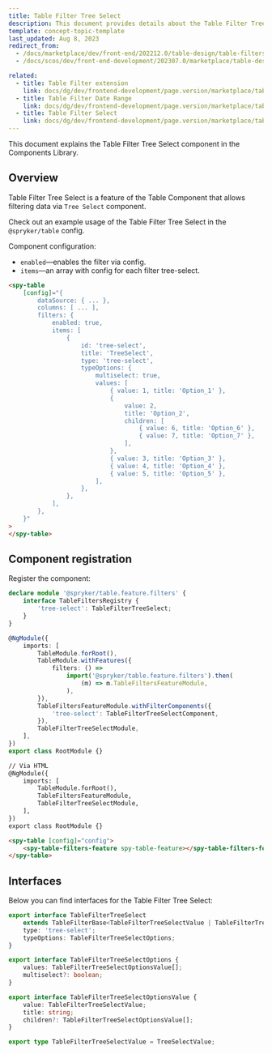 ```yaml
---
title: Table Filter Tree Select
description: This document provides details about the Table Filter Tree Select component in the Components Library.
template: concept-topic-template
last_updated: Aug 8, 2023
redirect_from:
  - /docs/marketplace/dev/front-end/202212.0/table-design/table-filters/table-filter-tree-select.html
  - /docs/scos/dev/front-end-development/202307.0/marketplace/table-design/table-filter-extension/table-filter-tree-select.html

related:
  - title: Table Filter extension
    link: docs/dg/dev/frontend-development/page.version/marketplace/table-design/table-filter-extension/table-filter-extension.html
  - title: Table Filter Date Range
    link: docs/dg/dev/frontend-development/page.version/marketplace/table-design/table-filter-extension/table-filter-date-range.html
  - title: Table Filter Select
    link: docs/dg/dev/frontend-development/page.version/marketplace/table-design/table-filter-extension/table-filter-select.html
---
```


This document explains the Table Filter Tree Select component in the Components Library.

## Overview

Table Filter Tree Select is a feature of the Table Component that allows filtering data via `Tree Select` component.

Check out an example usage of the Table Filter Tree Select in the `@spryker/table` config.

Component configuration:

- `enabled`—enables the filter via config.  
- `items`—an array with config for each filter tree-select.  

```html
<spy-table
    [config]="{
        dataSource: { ... },
        columns: [ ... ],
        filters: {
            enabled: true,
            items: [
                {
                    id: 'tree-select',
                    title: 'TreeSelect',
                    type: 'tree-select',
                    typeOptions: {
                        multiselect: true,
                        values: [
                            { value: 1, title: 'Option_1' },
                            {
                                value: 2,
                                title: 'Option_2',
                                children: [
                                    { value: 6, title: 'Option_6' },
                                    { value: 7, title: 'Option_7' },
                                ],
                            },
                            { value: 3, title: 'Option_3' },
                            { value: 4, title: 'Option_4' },
                            { value: 5, title: 'Option_5' },
                        ],
                    },
                },
            ],
        },                                                                                           
    }"
>
</spy-table>
```

## Component registration

Register the component:

```ts
declare module '@spryker/table.feature.filters' {
    interface TableFiltersRegistry {
        'tree-select': TableFilterTreeSelect;
    }
}

@NgModule({
    imports: [
        TableModule.forRoot(),
        TableModule.withFeatures({
            filters: () =>
                import('@spryker/table.feature.filters').then(
                    (m) => m.TableFiltersFeatureModule,
                ),
        }),
        TableFiltersFeatureModule.withFilterComponents({
            'tree-select': TableFilterTreeSelectComponent,
        }),
        TableFilterTreeSelectModule,
    ],
})
export class RootModule {}
```

```html
// Via HTML
@NgModule({
    imports: [
        TableModule.forRoot(),
        TableFiltersFeatureModule,
        TableFilterTreeSelectModule,
    ],
})
export class RootModule {}

<spy-table [config]="config">
    <spy-table-filters-feature spy-table-feature></spy-table-filters-feature>
</spy-table>
```

## Interfaces

Below you can find interfaces for the Table Filter Tree Select:

```ts
export interface TableFilterTreeSelect
    extends TableFilterBase<TableFilterTreeSelectValue | TableFilterTreeSelectValue[]> {
    type: 'tree-select';
    typeOptions: TableFilterTreeSelectOptions;
}

export interface TableFilterTreeSelectOptions {
    values: TableFilterTreeSelectOptionsValue[];
    multiselect?: boolean;
}

export interface TableFilterTreeSelectOptionsValue {
    value: TableFilterTreeSelectValue;
    title: string;
    children?: TableFilterTreeSelectOptionsValue[];
}

export type TableFilterTreeSelectValue = TreeSelectValue;
```

